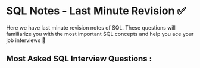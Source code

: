 # SQL Notes - Last Minute Revision ✅
Here we have last minute revision notes of SQL. These questions will familiarize you with the most important SQL concepts and help you ace your job interviews 🙌

## Most Asked SQL Interview Questions :
